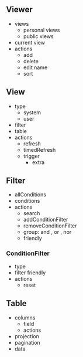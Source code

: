## Viewer

- views
    - personal views
    - public views
- current view
- actions
    - add
    - delete
    - edit name
    - sort

## View

- type
    - system
    - user
- filter
- table
- actions
    - refresh
    - timedRefresh
  - trigger
    - extra


## Filter

- allConditions
- conditions
- actions
    - search
    - addConditionFilter
    - removeConditionFilter
    - group: and , or , nor
    - friendly

### ConditionFilter

- type
- filter friendly
- actions
    - reset

## Table

- columns
    - field
    - actions
- projection
- pagination
- data